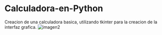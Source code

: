 # Calculadora-en-Python
 Creacion de una calculadora basica, utilizando tkinter para la creacion de la interfaz grafica.
![imagen2](https://github.com/RamirezHernandezCesar/Calculadora-en-Python/assets/144304302/31e5c054-49b2-4b12-ae70-5d183eb667ce)
